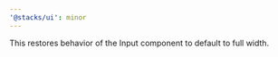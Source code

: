 ```yaml
---
'@stacks/ui': minor
---
```


This restores behavior of the Input component to default to full width.

